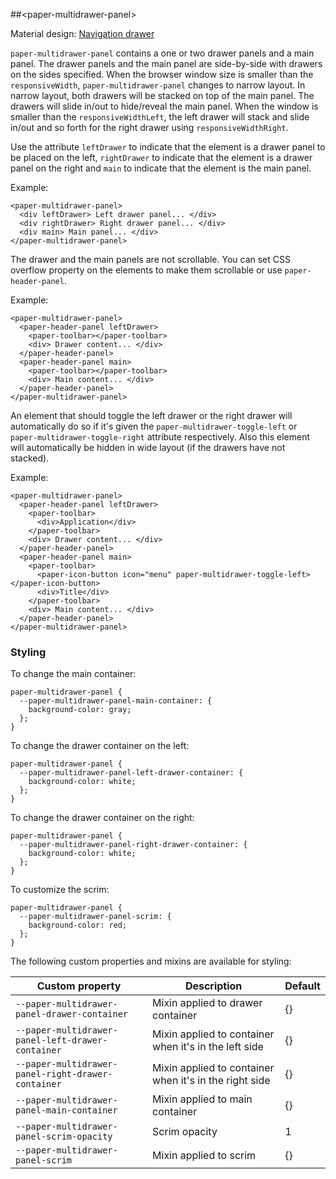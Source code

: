 <!--
[![Build Status](https://travis-ci.org/PolymerElements/paper-drawer-panel.svg?branch=master)](https://travis-ci.org/PolymerElements/paper-drawer-panel)

_[Demo and API Docs](https://elements.polymer-project.org/elements/paper-drawer-panel)_

 -->

##&lt;paper-multidrawer-panel&gt;

Material design: [Navigation drawer](https://www.google.com/design/spec/patterns/navigation-drawer.html)

`paper-multidrawer-panel` contains a one or two drawer panels and a main panel.  The drawer panels and the main panel are side-by-side with drawers on the sides specified.  When the browser window size is smaller than the `responsiveWidth`, `paper-multidrawer-panel` changes to narrow layout.  In narrow layout, both drawers will be stacked on top of the main panel.  The drawers will slide in/out to hide/reveal the main panel.  When the window is smaller than the `responsiveWidthLeft`, the left drawer will stack and slide in/out and so forth for the right drawer using `responsiveWidthRight`.

Use the attribute `leftDrawer` to indicate that the element is a drawer panel to be placed on the left, `rightDrawer` to indicate that the element is a drawer panel on the right and `main` to indicate that the element is the main panel.

Example:

    <paper-multidrawer-panel>
      <div leftDrawer> Left drawer panel... </div>
      <div rightDrawer> Right drawer panel... </div>
      <div main> Main panel... </div>
    </paper-multidrawer-panel>

The drawer and the main panels are not scrollable.  You can set CSS overflow property on the elements to make them scrollable or use `paper-header-panel`.

Example:

    <paper-multidrawer-panel>
      <paper-header-panel leftDrawer>
        <paper-toolbar></paper-toolbar>
        <div> Drawer content... </div>
      </paper-header-panel>
      <paper-header-panel main>
        <paper-toolbar></paper-toolbar>
        <div> Main content... </div>
      </paper-header-panel>
    </paper-multidrawer-panel>

An element that should toggle the left drawer or the right drawer will automatically do so if it's given the `paper-multidrawer-toggle-left` or `paper-multidrawer-toggle-right` attribute respectively. Also this element will automatically be hidden in wide layout (if the drawers have not stacked).

Example:

    <paper-multidrawer-panel>
      <paper-header-panel leftDrawer>
        <paper-toolbar>
          <div>Application</div>
        </paper-toolbar>
        <div> Drawer content... </div>
      </paper-header-panel>
      <paper-header-panel main>
        <paper-toolbar>
          <paper-icon-button icon="menu" paper-multidrawer-toggle-left></paper-icon-button>
          <div>Title</div>
        </paper-toolbar>
        <div> Main content... </div>
      </paper-header-panel>
    </paper-multidrawer-panel>

### Styling

To change the main container:

    paper-multidrawer-panel {
      --paper-multidrawer-panel-main-container: {
        background-color: gray;
      };
    }

To change the drawer container on the left:

    paper-multidrawer-panel {
      --paper-multidrawer-panel-left-drawer-container: {
        background-color: white;
      };
    }

To change the drawer container on the right:

    paper-multidrawer-panel {
      --paper-multidrawer-panel-right-drawer-container: {
        background-color: white;
      };
    }

To customize the scrim:

    paper-multidrawer-panel {
      --paper-multidrawer-panel-scrim: {
        background-color: red;
      };
    }

The following custom properties and mixins are available for styling:

Custom property | Description | Default
----------------|-------------|----------
`--paper-multidrawer-panel-drawer-container` | Mixin applied to drawer container | {}
`--paper-multidrawer-panel-left-drawer-container` | Mixin applied to container when it's in the left side | {}
`--paper-multidrawer-panel-right-drawer-container` | Mixin applied to container when it's in the right side | {}
`--paper-multidrawer-panel-main-container` | Mixin applied to main container | {}
`--paper-multidrawer-panel-scrim-opacity` | Scrim opacity | 1
`--paper-multidrawer-panel-scrim` | Mixin applied to scrim | {}
